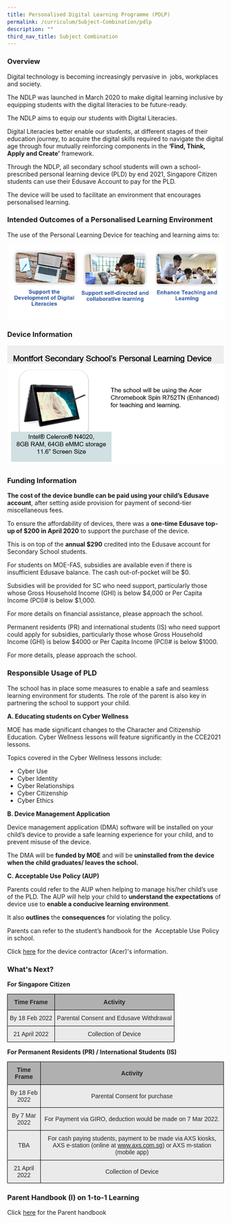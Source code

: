```yaml
---
title: Personalised Digital Learning Programme (PDLP)
permalink: /curriculum/Subject-Combination/pdlp
description: ""
third_nav_title: Subject Combination
---
```

### Overview

Digital technology is becoming increasingly pervasive in  jobs, workplaces and society.

The NDLP was launched in March 2020 to make digital learning inclusive by equipping students with the digital literacies to be future-ready. 

The NDLP aims to equip our students with Digital Literacies. 

Digital Literacies better enable our students, at different stages of their education journey, to acquire the digital skills required to navigate the digital age through four mutually reinforcing components in the **‘Find, Think, Apply and Create’** framework.

Through the NDLP, all secondary school students will own a school-prescribed personal learning device (PLD) by end 2021, Singapore Citizen students can use their Edusave Account to pay for the PLD.

The device will be used to facilitate an environment that encourages personalised learning.

### Intended Outcomes of a Personalised Learning Environment

The use of the Personal Learning Device for teaching and learning aims to:

![](/images/PDLP_Outcome.png)

### Device Information

![](/images/PDLP_school%20PLD.png)

### Funding Information

**The cost of the device bundle can be paid using your child’s Edusave account**, after setting aside provision for payment of second-tier miscellaneous fees.

To ensure the affordability of devices, there was a **one-time Edusave top-up of $200 in April 2020** to support the purchase of the device. 

This is on top of the **annual $290** credited into the Edusave account for Secondary School students.

For students on MOE-FAS, subsidies are available even if there is insufficient Edusave balance. The cash out-of-pocket will be $0. 

Subsidies will be provided for SC who need support, particularly those whose Gross Household Income (GHI) is below $4,000 or Per Capita Income (PCI)# is below $1,000.

For more details on financial assistance, please approach the school. 

Permanent residents (PR) and international students (IS) who need support could apply for subsidies, particularly those whose Gross Household Income (GHI) is below $4000 or Per Capita Income (PCI)# is below $1000. 

For more details, please approach the school. 

### Responsible Usage of PLD


The school has in place some measures to enable a safe and seamless learning environment for students. The role of the parent is also key in partnering the school to support your child.

**A. Educating students on Cyber Wellness**

MOE has made significant changes to the Character and Citizenship Education. Cyber Wellness lessons will feature significantly in the CCE2021 lessons.

Topics covered in the Cyber Wellness lessons include: 
*   Cyber Use
*   Cyber Identity
*   Cyber Relationships
*   Cyber Citizenship
*   Cyber Ethics


**B. Device Management Application** 

Device management application (DMA) software will be installed on your child’s device to provide a safe learning experience for your child, and to prevent misuse of the device.

The DMA will be **funded by MOE** and will be **uninstalled from the device when the child graduates/ leaves the school.** 


**C. Acceptable Use Policy (AUP)**

Parents could refer to the AUP when helping to manage his/her child’s use of the PLD. The AUP will help your child to **understand the expectations** of device use to **enable a conducive learning environment**. 

It also **outlines** the **consequences** for violating the policy. 

Parents can refer to the student’s handbook for the  Acceptable Use Policy in school.

Click [here](https://drive.google.com/file/d/1L1t6WjCm3TyRBicjw91NbTJtxi2wvVMI/view) for the device contractor (Acer)'s information.

### What's Next?

**For Singapore Citizen**

<style type="text/css">
.tg  {border-collapse:collapse;border-spacing:0;margin:0px auto;}
.tg td{border-color:black;border-style:solid;border-width:1px;font-family:Arial, sans-serif;font-size:14px;
  overflow:hidden;padding:10px 5px;word-break:normal;}
.tg th{border-color:black;border-style:solid;border-width:1px;font-family:Arial, sans-serif;font-size:14px;
  font-weight:normal;overflow:hidden;padding:10px 5px;word-break:normal;}
.tg .tg-dwlh{background-color:#B0B0B0;color:#222;font-weight:bold;text-align:center;vertical-align:middle}
.tg .tg-ku5w{background-color:#EAEAEA;color:#222;text-align:center;vertical-align:middle}
</style>
<table class="tg">
<tbody>
  <tr>
    <td class="tg-dwlh"><span style="color:#222;background-color:#B0B0B0">Time Frame</span></td>
    <td class="tg-dwlh"><span style="color:#222;background-color:#B0B0B0">Activity</span></td>
  </tr>
  <tr>
    <td class="tg-ku5w"><span style="color:#222;background-color:#EAEAEA">By 18 Feb 2022</span></td>
    <td class="tg-ku5w"><span style="color:#222;background-color:#EAEAEA">Parental Consent and Edusave Withdrawal</span></td>
  </tr>
  <tr>
    <td class="tg-ku5w"><span style="color:#222;background-color:#EAEAEA">21 April 2022</span></td>
    <td class="tg-ku5w"><span style="color:#222;background-color:#EAEAEA">Collection of Device</span></td>
  </tr>
</tbody>
</table>

**For Permanent Residents (PR) / International Students (IS)**

<style type="text/css">
.tg  {border-collapse:collapse;border-spacing:0;margin:0px auto;}
.tg td{border-color:black;border-style:solid;border-width:1px;font-family:Arial, sans-serif;font-size:14px;
  overflow:hidden;padding:10px 5px;word-break:normal;}
.tg th{border-color:black;border-style:solid;border-width:1px;font-family:Arial, sans-serif;font-size:14px;
  font-weight:normal;overflow:hidden;padding:10px 5px;word-break:normal;}
.tg .tg-dwlh{background-color:#B0B0B0;color:#222;font-weight:bold;text-align:center;vertical-align:middle}
.tg .tg-ku5w{background-color:#EAEAEA;color:#222;text-align:center;vertical-align:middle}
</style>
<table class="tg">
<tbody>
  <tr>
    <td class="tg-dwlh"><span style="color:#222;background-color:#B0B0B0">Time Frame</span></td>
    <td class="tg-dwlh"><span style="color:#222;background-color:#B0B0B0">Activity</span></td>
  </tr>
  <tr>
    <td class="tg-ku5w"><span style="color:#222;background-color:#EAEAEA">By 18 Feb 2022</span></td>
    <td class="tg-ku5w"><span style="color:#222;background-color:#EAEAEA">Parental Consent for purchase</span></td>
  </tr>
  <tr>
    <td class="tg-ku5w"><span style="color:#222;background-color:#EAEAEA">By 7 Mar 2022</span></td>
    <td class="tg-ku5w"><span style="color:#222;background-color:#EAEAEA">For Payment via GIRO, deduction would be made on 7 Mar 2022.</span></td>
  </tr>
  <tr>
    <td class="tg-ku5w"><span style="color:#222;background-color:#EAEAEA">TBA</span></td>
    <td class="tg-ku5w"><span style="color:#222;background-color:#EAEAEA">For cash paying students, payment to be made via AXS kiosks, AXS e-station (online at</span> <a href="http://www.axs.com.sg/"><span style="text-decoration:none;color:#BD3527"><a href="www.axs.com.sg">www.axs.com.sg</a></span></a><span style="color:#222;background-color:#EAEAEA">) or AXS m-station (mobile app) </span></td>
  </tr>
  <tr>
    <td class="tg-ku5w"><span style="color:#222;background-color:#EAEAEA">21 April 2022</span></td>
    <td class="tg-ku5w"><span style="color:#222;background-color:#EAEAEA">Collection of Device </span></td>
  </tr>
</tbody>
</table>

### Parent Handbook (I) on 1-to-1 Learning
  
Click [here](https://drive.google.com/file/d/1i8ZUn6kAKk_RpvUQamzMikHjjue3MHoe/view) for the Parent handbook
